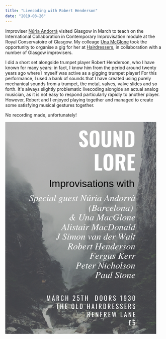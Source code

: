 ```yaml
---
title: "Livecoding with Robert Henderson"
date: "2019-03-26"
---
```


Improviser [Núria Andorrà](http://nuriaandorra.com/) visited Glasgow in March to teach on the International Collaboration in Contemporary Improvisation module at the Royal Conservatoire of Glasgow. My colleage [Una McGlone](https://twitter.com/unabass) took the opportunity to organise a gig for her at [Hairdressers](https://twitter.com/oldhairdressers), in collaboration with a number of Glasgow improvisers.

I did a short set alongside trumpet player Robert Henderson, who I have known for many years: in fact, I know him from the period around twenty years ago where I myself was active as a gigging trumpet player! For this performance, I used a bank of sounds that I have created using purely mechanical sounds from a trumpet, the metal, valves, valve slides and so forth. It's always slightly problematic livecoding alongide an actual analog musician, as it is not easy to respond particularly rapidly to another player. However, Robert and I enjoyed playing together and managed to create some satisfying musical gestures together.

No recording made, unfortunately!

![nuria gig flyer.png](images/nuria-gig-flyer.png)
